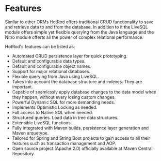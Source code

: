 # Features

Similar to other ORMs HotRod offers traditional CRUD functionality
to save and retrieve data to and from the database. In addition to it
the LiveSQL module offers simple yet flexible querying from the Java
language and the Nitro module offerts all the power of complex relational
performance.

HotRod's features can be listed as:

- Automated CRUD persistence layer for quick prototyping.
- Default and configurable data types.
- Default and configurable object names.
- Support for major relational databases.
- Flexible querying from Java using LiveSQL.
- Takes into account the database structure and indexes. They are important.
- Capable of seamlessly apply database changes to the data model when they happen,
without every losing custom changes.
- Powerful Dynamic SQL for more demanding needs.
- Implements Optimistic Locking as needed.
- Full access to Native SQL when needed.
- Structured queries. Load data in tree data structures.
- Extensible LiveSQL functions.
- Fully integrated with Maven builds, persistence layer generation and Maven arquetype.
- Tailored for Spring and String Boot projects to gain access to all their 
features such as transaction management and AOP.
- Open source project (Apache 2.0) officially available at Maven Central Repository.


